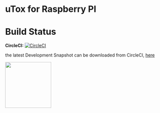 # uTox for Raspberry PI

Build Status
=
**CircleCI:** [![CircleCI](https://circleci.com/gh/zoff99/uTox/tree/zoff99%2Fraspi.png?style=badge)](https://circleci.com/gh/zoff99/uTox)


the latest Development Snapshot can be downloaded from CircleCI, [here](https://circleci.com/api/v1/project/zoff99/uTox/latest/artifacts/0/$CIRCLE_ARTIFACTS/RASPI/utox?filter=successful&branch=zoff99%2Fraspi.png)


<img src="https://circleci.com/api/v1/project/zoff99/uTox/latest/artifacts/0/$CIRCLE_ARTIFACTS/capture_app_running.png?filter=successful&branch=zoff99%2Fraspi" width="148">
